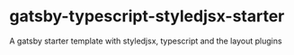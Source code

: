 # gatsby-typescript-styledjsx-starter
A gatsby starter template with styledjsx, typescript and the layout plugins
